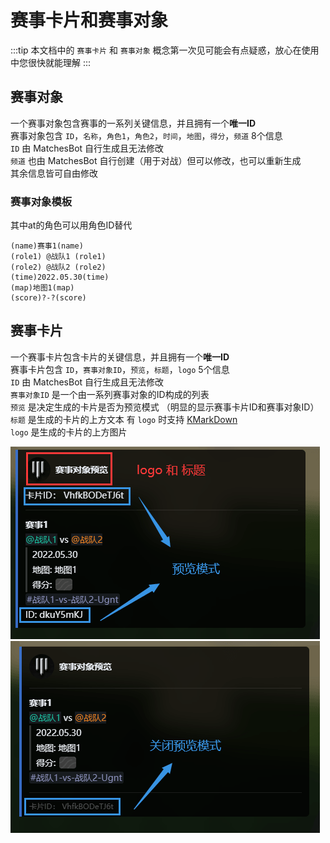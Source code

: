 # 赛事卡片和赛事对象
:::tip
本文档中的 `赛事卡片` 和 `赛事对象` 概念第一次见可能会有点疑惑，放心在使用中您很快就能理解
:::
## 赛事对象
一个赛事对象包含赛事的一系列关键信息，并且拥有一个**唯一ID**  
赛事对象包含 `ID`，`名称`，`角色1`，`角色2`，`时间`，`地图`，`得分`，`频道` 8个信息  
`ID` 由 MatchesBot 自行生成且无法修改  
`频道` 也由 MatchesBot 自行创建（用于对战）但可以修改，也可以重新生成  
其余信息皆可自由修改  

### 赛事对象模板
其中at的角色可以用角色ID替代
```text
(name)赛事1(name)  
(role1) @战队1 (role1)  
(role2) @战队2 (role2)  
(time)2022.05.30(time)  
(map)地图1(map)  
(score)?-?(score)  
```

## 赛事卡片
一个赛事卡片包含卡片的关键信息，并且拥有一个**唯一ID**  
赛事卡片包含 `ID`，`赛事对象ID`，`预览`，`标题`，`logo` 5个信息  
`ID` 由 MatchesBot 自行生成且无法修改  
`赛事对象ID` 是一个由一系列赛事对象的ID构成的列表  
`预览` 是决定生成的卡片是否为预览模式 （明显的显示赛事卡片ID和赛事对象ID）  
`标题` 是生成的卡片的上方文本 有 `logo` 时支持 [KMarkDown](https://developer.kaiheila.cn/doc/kmarkdown)  
`logo` 是生成的卡片的上方图片

![赛事卡片-预览](../assets/card_with_preview.png)
![赛事卡片-无预览](../assets/card_without_preview.png)